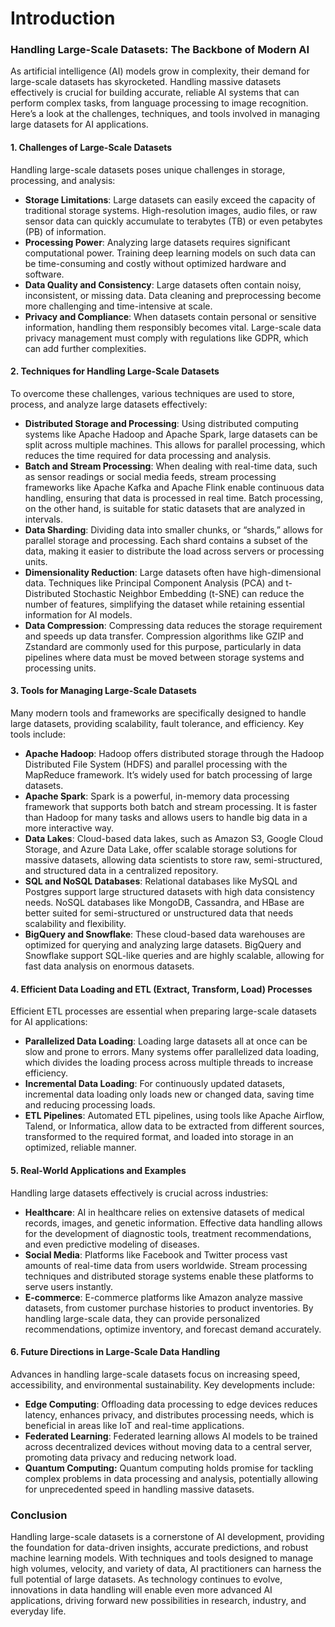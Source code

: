 # Introduction

### Handling Large-Scale Datasets: The Backbone of Modern AI

As artificial intelligence (AI) models grow in complexity, their demand for large-scale datasets has skyrocketed. Handling massive datasets effectively is crucial for building accurate, reliable AI systems that can perform complex tasks, from language processing to image recognition. Here’s a look at the challenges, techniques, and tools involved in managing large datasets for AI applications.

#### 1. Challenges of Large-Scale Datasets

Handling large-scale datasets poses unique challenges in storage, processing, and analysis:

* **Storage Limitations**: Large datasets can easily exceed the capacity of traditional storage systems. High-resolution images, audio files, or raw sensor data can quickly accumulate to terabytes (TB) or even petabytes (PB) of information.
* **Processing Power**: Analyzing large datasets requires significant computational power. Training deep learning models on such data can be time-consuming and costly without optimized hardware and software.
* **Data Quality and Consistency**: Large datasets often contain noisy, inconsistent, or missing data. Data cleaning and preprocessing become more challenging and time-intensive at scale.
* **Privacy and Compliance**: When datasets contain personal or sensitive information, handling them responsibly becomes vital. Large-scale data privacy management must comply with regulations like GDPR, which can add further complexities.

#### 2. Techniques for Handling Large-Scale Datasets

To overcome these challenges, various techniques are used to store, process, and analyze large datasets effectively:

* **Distributed Storage and Processing**: Using distributed computing systems like Apache Hadoop and Apache Spark, large datasets can be split across multiple machines. This allows for parallel processing, which reduces the time required for data processing and analysis.
* **Batch and Stream Processing**: When dealing with real-time data, such as sensor readings or social media feeds, stream processing frameworks like Apache Kafka and Apache Flink enable continuous data handling, ensuring that data is processed in real time. Batch processing, on the other hand, is suitable for static datasets that are analyzed in intervals.
* **Data Sharding**: Dividing data into smaller chunks, or “shards,” allows for parallel storage and processing. Each shard contains a subset of the data, making it easier to distribute the load across servers or processing units.
* **Dimensionality Reduction**: Large datasets often have high-dimensional data. Techniques like Principal Component Analysis (PCA) and t-Distributed Stochastic Neighbor Embedding (t-SNE) can reduce the number of features, simplifying the dataset while retaining essential information for AI models.
* **Data Compression**: Compressing data reduces the storage requirement and speeds up data transfer. Compression algorithms like GZIP and Zstandard are commonly used for this purpose, particularly in data pipelines where data must be moved between storage systems and processing units.

#### 3. Tools for Managing Large-Scale Datasets

Many modern tools and frameworks are specifically designed to handle large datasets, providing scalability, fault tolerance, and efficiency. Key tools include:

* **Apache Hadoop**: Hadoop offers distributed storage through the Hadoop Distributed File System (HDFS) and parallel processing with the MapReduce framework. It’s widely used for batch processing of large datasets.
* **Apache Spark**: Spark is a powerful, in-memory data processing framework that supports both batch and stream processing. It is faster than Hadoop for many tasks and allows users to handle big data in a more interactive way.
* **Data Lakes**: Cloud-based data lakes, such as Amazon S3, Google Cloud Storage, and Azure Data Lake, offer scalable storage solutions for massive datasets, allowing data scientists to store raw, semi-structured, and structured data in a centralized repository.
* **SQL and NoSQL Databases**: Relational databases like MySQL and Postgres support large structured datasets with high data consistency needs. NoSQL databases like MongoDB, Cassandra, and HBase are better suited for semi-structured or unstructured data that needs scalability and flexibility.
* **BigQuery and Snowflake**: These cloud-based data warehouses are optimized for querying and analyzing large datasets. BigQuery and Snowflake support SQL-like queries and are highly scalable, allowing for fast data analysis on enormous datasets.

#### 4. Efficient Data Loading and ETL (Extract, Transform, Load) Processes

Efficient ETL processes are essential when preparing large-scale datasets for AI applications:

* **Parallelized Data Loading**: Loading large datasets all at once can be slow and prone to errors. Many systems offer parallelized data loading, which divides the loading process across multiple threads to increase efficiency.
* **Incremental Data Loading**: For continuously updated datasets, incremental data loading only loads new or changed data, saving time and reducing processing loads.
* **ETL Pipelines**: Automated ETL pipelines, using tools like Apache Airflow, Talend, or Informatica, allow data to be extracted from different sources, transformed to the required format, and loaded into storage in an optimized, reliable manner.

#### 5. Real-World Applications and Examples

Handling large datasets effectively is crucial across industries:

* **Healthcare**: AI in healthcare relies on extensive datasets of medical records, images, and genetic information. Effective data handling allows for the development of diagnostic tools, treatment recommendations, and even predictive modeling of diseases.
* **Social Media**: Platforms like Facebook and Twitter process vast amounts of real-time data from users worldwide. Stream processing techniques and distributed storage systems enable these platforms to serve users instantly.
* **E-commerce**: E-commerce platforms like Amazon analyze massive datasets, from customer purchase histories to product inventories. By handling large-scale data, they can provide personalized recommendations, optimize inventory, and forecast demand accurately.

#### 6. Future Directions in Large-Scale Data Handling

Advances in handling large-scale datasets focus on increasing speed, accessibility, and environmental sustainability. Key developments include:

* **Edge Computing**: Offloading data processing to edge devices reduces latency, enhances privacy, and distributes processing needs, which is beneficial in areas like IoT and real-time applications.
* **Federated Learning**: Federated learning allows AI models to be trained across decentralized devices without moving data to a central server, promoting data privacy and reducing network load.
* **Quantum Computing:** Quantum computing holds promise for tackling complex problems in data processing and analysis, potentially allowing for unprecedented speed in handling massive datasets.

### Conclusion

Handling large-scale datasets is a cornerstone of AI development, providing the foundation for data-driven insights, accurate predictions, and robust machine learning models. With techniques and tools designed to manage high volumes, velocity, and variety of data, AI practitioners can harness the full potential of large datasets. As technology continues to evolve, innovations in data handling will enable even more advanced AI applications, driving forward new possibilities in research, industry, and everyday life.
